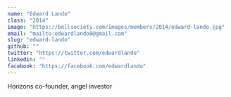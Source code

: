 ```yaml
---
name: "Edward Lando"
class: "2014"
image: "https://bellsociety.com/images/members/2014/edward-lando.jpg"
email: "mailto:edwardlando8@gmail.com"
slug: "edward-lando"
github: ""
twitter: "https://twitter.com/edwardlando"
linkedin: ""
facebook: "https://facebook.com/edwardlando"
---
```

Horizons co-founder, angel investor